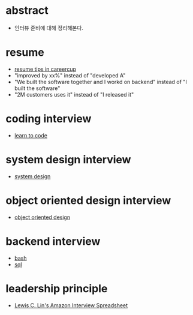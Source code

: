 # abstract

- 인터뷰 준비에 대해 정리해본다.

# resume

- [resume tips in careercup](https://careercup.com/resume)
- "improved by xx%" instead of "developed A"
- "We built the software together and I workd on backend" instead of "I built the software"
- "2M customers uses it" instead of "I released it"

# coding interview

- [learn to code](https://github.com/iamslash/learntocode)

# system design interview

- [system design](../systemdesign/)

# object oriented design interview

- [object oriented design](../objectorienteddesign/)

# backend interview

- [bash](/bash/README.md)
- [sql](/sql/README.md)

# leadership principle

- [Lewis C. Lin's Amazon Interview Spreadsheet](https://www.instapaper.com/read/1138208081)